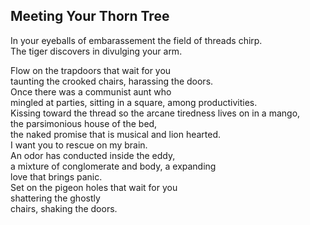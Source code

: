 Meeting Your Thorn Tree
-----------------------
In your eyeballs of embarassement the field of threads chirp.  
The tiger discovers in divulging your arm.  
  
Flow on the trapdoors that wait for you  
taunting the crooked chairs, harassing the doors.  
Once there was a communist aunt who  
mingled at parties, sitting in a square, among productivities.  
Kissing toward the thread so the arcane tiredness lives on in a mango,  
the parsimonious house of the bed,  
the naked promise that is musical and lion hearted.  
I want you to rescue on my brain.  
An odor has conducted inside the eddy,  
a mixture of conglomerate and body, a expanding  
love that brings panic.  
Set on the pigeon holes that wait for you  
shattering the ghostly  
chairs, shaking the doors.  
